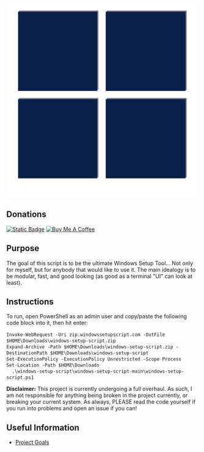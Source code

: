 <p align="center"> <img src="/images/windows-setup-script-with-text.png" /> </p>

## Donations

[<img src="https://img.shields.io/badge/Sponsor-%E2%99%A5-gray?style=for-the-badge&logo=GitHub" alt="Static Badge" width="165" height="40">](https://github.com/sponsors/melvinquick) <a href="https://www.buymeacoffee.com/KingKairos" target="_blank"><img src="https://cdn.buymeacoffee.com/buttons/v2/default-green.png" alt="Buy Me A Coffee" style="height: 40px !important;width: 165px !important;" ></a>

## Purpose

The goal of this script is to be the ultimate Windows Setup Tool... Not only for myself, but for anybody that would like to use it. The main idealogy is to be modular, fast, and good looking (as good as a terminal "UI" can look at least).

## Instructions

To run, open PowerShell as an admin user and copy/paste the following code block into it, then hit enter:

```
Invoke-WebRequest -Uri zip.windowssetupscript.com -OutFile $HOME\Downloads\windows-setup-script.zip
Expand-Archive -Path $HOME\Downloads\windows-setup-script.zip -DestinationPath $HOME\Downloads\windows-setup-script
Set-ExecutionPolicy -ExecutionPolicy Unrestricted -Scope Process
Set-Location -Path $HOME\Downloads
  .\windows-setup-script\windows-setup-script-main\windows-setup-script.ps1
```

**Disclaimer:** This project is currently undergoing a full overhaul. As such, I am not responsible for anything being broken in the project currently, or breaking your current system. As always, PLEASE read the code yourself if you run into problems and open an issue if you can!

## Useful Information

- [Project Goals](https://github.com/users/melvinquick/projects/4/views/1)

